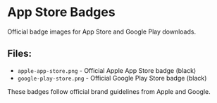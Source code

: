 # App Store Badges

Official badge images for App Store and Google Play downloads.

## Files:
- `apple-app-store.png` - Official Apple App Store badge (black)
- `google-play-store.png` - Official Google Play Store badge (black)

These badges follow official brand guidelines from Apple and Google.

